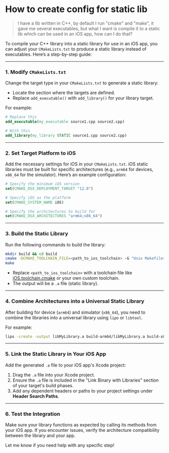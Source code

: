 # How to create config for static lib

> I have a lib written in C++, by default I run "cmake" and "make", it gave me several executables,
> but what I want is compile it to a static lib which can be used in an iOS app, how can I do that?

To compile your C++ library into a static library for use in an iOS app, you can adjust your `CMakeLists.txt` to produce a static library instead of executables. Here’s a step-by-step guide:

---

### 1. Modify `CMakeLists.txt`

Change the target type in your `CMakeLists.txt` to generate a static library:

- Locate the section where the targets are defined.
- Replace `add_executable()` with `add_library()` for your library target.

For example:

```cmake
# Replace this
add_executable(my_executable source1.cpp source2.cpp)

# With this
add_library(my_library STATIC source1.cpp source2.cpp)
```

---

### 2. Set Target Platform to iOS

Add the necessary settings for iOS in your `CMakeLists.txt`. iOS static libraries must be built for specific architectures (e.g., `arm64` for devices, `x86_64` for the simulator). Here’s an example configuration:

```cmake
# Specify the minimum iOS version
set(CMAKE_OSX_DEPLOYMENT_TARGET "12.0")

# Specify iOS as the platform
set(CMAKE_SYSTEM_NAME iOS)

# Specify the architectures to build for
set(CMAKE_OSX_ARCHITECTURES "arm64;x86_64")
```

---

### 3. Build the Static Library

Run the following commands to build the library:

```bash
mkdir build && cd build
cmake -DCMAKE_TOOLCHAIN_FILE=<path_to_ios_toolchain> -G "Unix Makefiles" ..
make
```

- Replace `<path_to_ios_toolchain>` with a toolchain file like [iOS.toolchain.cmake](https://github.com/leetal/ios-cmake) or your own custom toolchain.
- The output will be a `.a` file (static library).

---

### 4. Combine Architectures into a Universal Static Library

After building for device (`arm64`) and simulator (`x86_64`), you need to combine the libraries into a universal library using `lipo` or `libtool`.

For example:

```bash
lipo -create -output libMyLibrary.a build-arm64/libMyLibrary.a build-x86_64/libMyLibrary.a
```

---

### 5. Link the Static Library in Your iOS App

Add the generated `.a` file to your iOS app's Xcode project:

1. Drag the `.a` file into your Xcode project.
2. Ensure the `.a` file is included in the "Link Binary with Libraries" section of your target's build phases.
3. Add any dependent headers or paths to your project settings under **Header Search Paths**.

---

### 6. Test the Integration

Make sure your library functions as expected by calling its methods from your iOS app. If you encounter issues, verify the architecture compatibility between the library and your app.

Let me know if you need help with any specific step!
